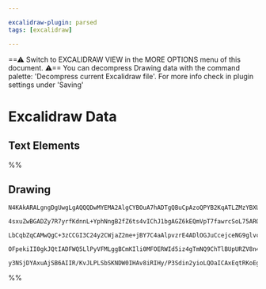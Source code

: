 ```yaml
---

excalidraw-plugin: parsed
tags: [excalidraw]

---
```

==⚠  Switch to EXCALIDRAW VIEW in the MORE OPTIONS menu of this document. ⚠== You can decompress Drawing data with the command palette: 'Decompress current Excalidraw file'. For more info check in plugin settings under 'Saving'


# Excalidraw Data
## Text Elements
%%
## Drawing
```compressed-json
N4KAkARALgngDgUwgLgAQQQDwMYEMA2AlgCYBOuA7hADTgQBuCpAzoQPYB2KqATLZMzYBXUtiRoIACyhQ4zZAHoFAc0JRJQgEYA6bGwC2CgF7N6hbEcK4OCtptbErHALRY8RMpWdx8Q1TdIEfARcZgRmBShcZQUebTiATho6IIR9BA4oZm4AbXAwUDAiiBJuCABWfABhACUAWQARAAllMwB5AGkAUQAOAHUANWYugDMmgBZkoshYRDLA7CiOZWCp

4sxuZwBGADZy7R7yrfKdnnL+YphNngB2fZ6ts4vIChJ1bgAGZ6kEQmVpT7fawrcSoL75ARQUhsADWCCqbHwbFIZQAxFsEBiMWtIJpcNgYcpoUIOMQEUiURIodZmHBcIFMjiICNCPh8ABlWCrCSCDxM5hQ2EIPpvSTcPgQiAC6FwzkwbnoXmlb7E/4ccLZNBbb5sOnYNRXLUfcHTCBE4RwACSxE1qByAF1viNyOlrdwOEI2d9CKSsGVcB8mcTSerm

LbCqbZqCAMwQgC+3zCCGI3C24y2CWjaZ2me+jBY7C4aAlpvzrE4ADlOGJuCcejceNG9glvcwGqkoMnuCMCGFvpphKSusF0plbR6vZKhHBiLhOymtTdox8bjdDjs13dvkQODD3Z78Nu2ASu2ge/gwvk4+BHXRcHA4Jy56CI9BJGlQRAiP8oGsGIQEAoAAhfFCWDMlEWRNERhg2C/2wEQGSgS1O30TkZXhSDKXQdFMTw+DEIyZDUJAglzRJCCKTKak

OFpekiII0gkJQtIADFWQ5LlPyVFMLggBCmKIli0MFOERWId5iz4gTmNQ9ChTlBUpURZV8n4wjMmEmphDVDVU2kjTiLSNo9QNVNjQMwTNNQ1jOCgVjcH0VlDVQbU1JkoSbLs9lCCMUEeBNSAPOstIABUsCgABBb8i3QYIRl/SzZLSJ9SCipi2Aod9cAXVAJ0PdzDOErpSUijKspCXKIHpaEqD45hsGhNkAA1uHGBI4lOc41Iapr8AATTaj5xm0D5M

y3NSjDYAxuAjSB6AIIR/KvJLPLSbSKNDW0IHAv8iRIHy/P3Sdin2yioLQOaICAxEqtRKoEgeh7WNYpkagQZRPXpNEugaX7fpeiAVsKqyoHkuETKgQtxwPPi4ECMxhGYABxUgDt80F8r451HIQd7fTR5ZZslDJcE0YJcqhJbvmwIg4G4KmEG+DhcYZ0hqclYQoB3UFGeB4o7AAKwQRZmHZFm4DqNhiAQEqyYp7tewQcAEzoFlgnDa84yAA===
```
%%